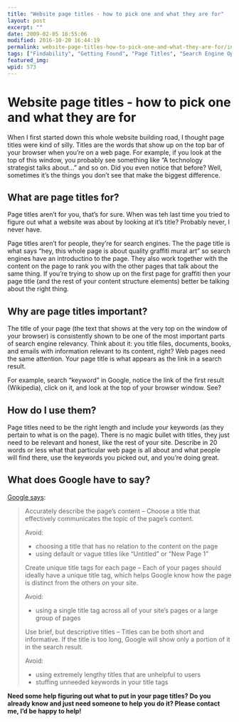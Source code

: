 ```yaml
---
title: "Website page titles - how to pick one and what they are for"
layout: post
excerpt: ""
date: 2009-02-05 16:55:06
modified: 2016-10-20 16:44:19
permalink: website-page-titles-how-to-pick-one-and-what-they-are-for/index.html
tags: ["Findability", "Getting Found", "Page Titles", "Search Engine Optimization Analysis", "Structure Elements", "SEO"]
featured_img: 
wpid: 573
---
```


# Website page titles - how to pick one and what they are for

When I first started down this whole website building road, I thought page titles were kind of silly. Titles are the words that show up on the top bar of your browser when you’re on a web page. For example, if you look at the top of this window, you probably see something like “A technology strategist talks about…” and so on. Did you even notice that before? Well, sometimes it’s the things you don’t see that make the biggest difference.

What are page titles for?
-------------------------

Page titles aren’t for you, that’s for sure. When was teh last time you tried to figure out what a website was about by looking at it’s title? Probably never, I never have.

Page titles aren’t for people, they’re for search engines. The the page title is what says “hey, this whole page is about quality graffiti mural art” so search engines have an introductino to the page. They also work together with the content on the page to rank you with the other pages that talk about the same thing. If you’re trying to show up on the first page for graffiti then your page title (and the rest of your content structure elements) better be talking about the right thing.

Why are page titles important?
------------------------------

The title of your page (the text that shows at the very top on the window of your browser) is consistently shown to be one of the most important parts of search engine relevancy. Think about it: you title files, documents, books, and emails with information relevant to its content, right? Web pages need the same attention. Your page title is what appears as the link in a search result.

For example, search “keyword” in Google, notice the link of the first result (Wikipedia), click on it, and look at the top of your browser window. See?

How do I use them?
------------------

Page titles need to be the right length and include your keywords (as they pertain to what is on the page). There is no magic bullet with titles, they just need to be relevant and honest, like the rest of your site. Describe in 20 words or less what that particular web page is all about and what people will find there, use the keywords you picked out, and you’re doing great.

What does Google have to say?
-----------------------------

[Google says](http://googlewebmastercentral.blogspot.com/2008/11/googles-seo-starter-guide.html):

> Accurately describe the page’s content – Choose a title that effectively communicates the topic of the page’s content.
> 
> Avoid:
> 
> - choosing a title that has no relation to the content on the page
> - using default or vague titles like “Untitled” or “New Page 1”
> 
> Create unique title tags for each page – Each of your pages should ideally have a unique title tag, which helps Google know how the page is distinct from the others on your site.
> 
> Avoid:
> 
> - using a single title tag across all of your site’s pages or a large group of pages
> 
> Use brief, but descriptive titles – Titles can be both short and informative. If the title is too long, Google will show only a portion of it in the search result.
> 
> Avoid:
> 
> - using extremely lengthy titles that are unhelpful to users
> - stuffing unneeded keywords in your title tags

**Need some help figuring out what to put in your page titles? Do you already know and just need someone to help you do it? Please contact me, I’d be happy to help!**